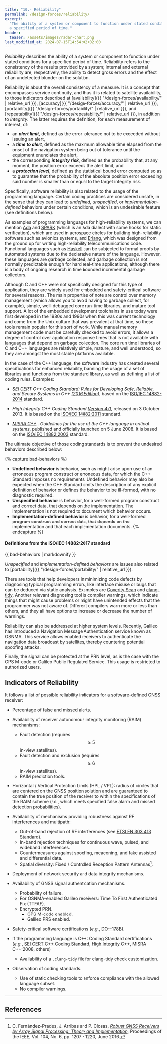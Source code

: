 ```yaml
---
title: "10.- Reliability"
permalink: /design-forces/reliability/
excerpt:
  "The ability of a system or component to function under stated conditions for
  a specified period of time."
header:
  teaser: /assets/images/radar-chart.png
last_modified_at: 2024-07-15T14:54:02+02:00
---
```


_Reliability_ describes the ability of a system or component to function under
stated conditions for a specified period of time. Reliability refers to the
consistency of the results provided by a system; internal and external
reliability are, respectively, the ability to detect gross errors and the effect
of an undetected blunder on the solution.

Reliability is about the overall consistency of a measure. It is a concept that
encompasses service continuity, and thus it is related to satellite
availability, to those indicators described at
[availability]({{ "/design-forces/availability/" | relative_url }}),
[accuracy]({{ "/design-forces/accuracy/" | relative_url }}),
[portability]({{ "/design-forces/portability/" | relative_url }}), and
[repeatability]({{ "/design-forces/repeatability/" | relative_url }}), in
addition to _integrity_. The latter requires the definition, for each
measurement of interest, of:

- an **_alert limit_**, defined as the error tolerance not to be exceeded
  without issuing an alert,
- a **_time to alert_**, defined as the maximum allowable time elapsed from the
  onset of the navigation system being out of tolerance until the equipment
  enunciates the alert,
- the corresponding **_integrity risk_**, defined as the probability that, at
  any moment, the position error exceeds the alert limit, and
- a **_protection level_**, defined as the statistical bound error computed so
  as to guarantee that the probability of the absolute position error exceeding
  said number is smaller than or equal to the target integrity risk.

Specifically, software reliability is also related to the usage of the
programming language. Certain coding practices are considered unsafe, in the
sense that they can lead to _undefined_, _unspecified_, or
_implementation-defined_ behaviors under certain conditions, which is an
undesirable feature (see definitions below).

As examples of programming languages for high-reliability systems, we can
mention
[Ada](<https://en.wikipedia.org/wiki/Ada_(programming_language)>) and [SPARK](<https://en.wikipedia.org/wiki/SPARK_(programming_language)>) (which
is an Ada dialect with some hooks for static verification), which are used in
aerospace circles for building high-reliability software such as avionics
systems, and [Erlang](https://www.erlang.org/), which was designed from the
ground up for writing high-reliability telecommunications code. Functional
languages such as [Haskell](https://wiki.haskell.org/Haskell) can be subjected
to formal proofs by automated systems due to the declarative nature of the
language. However, these languages are garbage collected, and garbage collection
is not normally predictable enough for hard real-time applications, although
there is a body of ongoing research in time bounded incremental garbage
collectors.

Although C and C++ were not specifically designed for this type of application,
they are widely used for embedded and safety-critical software for several
reasons. The main properties of note are control over memory management (which
allows you to avoid having to garbage collect, for example), simple,
well-debugged core run-time libraries, and mature tool support. A lot of the
embedded development toolchains in use today were first developed in the 1980s
and 1990s when this was current technology and come from the Unix culture that
was prevalent at that time, so these tools remain popular for this sort of work.
While manual memory management code must be carefully checked to avoid errors,
it allows a degree of control over application response times that is not
available with languages that depend on garbage collection. The core run time
libraries of C and C++ languages are relatively simple, mature, and well
understood, so they are amongst the most stable platforms available.

In the case of the C++ language, the software industry has created several
specifications for enhanced reliability, banning the usage of a set of libraries
and functions from the standard library, as well as defining a list of coding
rules. Examples:

- _SEI CERT C++ Coding Standard: Rules for Developing Safe, Reliable, and Secure
  Systems in C++
  [(2016 Edition)](https://insights.sei.cmu.edu/library/sei-cert-c-coding-standard-rules-for-developing-safe-reliable-and-secure-systems-2016-edition-2/)_,
  based on the [ISO/IEC 14882-2014](https://www.iso.org/standard/64029.html)
  standard.

- _High Integrity C++ Coding Standard
  [Version 4.0](https://www.perforce.com/resources/qac/high-integrity-cpp-coding-standard)_,
  released on 3 October 2013. It is based on the
  [ISO/IEC 14882:2011](https://www.iso.org/standard/50372.html) standard.

- _[MISRA C++](http://www.tlemp.com/download/rule/MISRA-CPP-2008-STANDARD.pdf) .
  Guidelines for the use of the C++ language in critical systems_, published and
  officially launched on 5 June 2008. It is based on the
  [ISO/IEC 14882:2003](https://www.iso.org/standard/38110.html) standard.

The ultimate objective of those coding standards is to prevent the undesired
behaviors described below:

{% capture bad-behaviors %}
- **Undefined behavior** is behavior, such as might arise upon use of an
  erroneous program construct or erroneous data, for which the C++ Standard
  imposes no requirements. Undefined behavior may also be expected when the C++
  Standard omits the description of any explicit definition of behavior or
  defines the behavior to be ill-formed, with no diagnostic required.
- **Unspecified behavior** is behavior, for a well-formed program construct and
  correct data, that depends on the implementation. The implementation is not
  required to document which behavior occurs.
- **Implementation-defined behavior** is behavior, for a well-formed program
  construct and correct data, that depends on the implementation and that each
  implementation documents.
{% endcapture %}

<div class="notice--danger">
  <h4>Definitions from the ISO/IEC 14882:2017 standard</h4>
  {{ bad-behaviors | markdownify }}
</div>

_Unspecified_ and _implementation-defined behaviors_ are issues also related to
[portability]({{ "/design-forces/portability/" | relative_url }}).

There are tools that help developers in minimizing code defects by diagnosing
typical programming errors, like interface misuse or bugs that can be deduced
via static analysis. Examples are [Coverity Scan](https://scan.coverity.com/)
and [clang-tidy](https://clang.llvm.org/extra/clang-tidy/). Another relevant
diagnosing tool is compiler warnings, which indicate things that might cause
problems or might have unintended effects that the programmer was not aware of.
Different compilers warn more or less than others, and they all have options to
increase or decrease the number of warnings.

Reliability can also be addressed at higher system levels. Recently, Galileo has
introduced a Navigation Message Authentication service known as OSNMA. This
service allows enabled receivers to authenticate the navigation data broadcast
by satellites, thereby countering potential spoofing attacks.

Finally, the signal can be protected at the PRN level, as is the case with the
GPS M-code or Galileo Public Regulated Service. This usage is restricted to 
authorized users.

## Indicators of Reliability

It follows a list of possible reliability indicators for a software-defined GNSS
receiver:

- Percentage of false and missed alerts.
- Availability of receiver autonomous integrity monitoring (RAIM) mechanisms:
  - Fault detection (requires $$ \geq 5 $$ in-view satellites).
  - Fault detection and exclusion (requires $$ \geq 6 $$ in-view satellites).
  - RAIM prediction tools.

- Horizontal / Vertical Protection Limits (HPL / VPL): radius of circles that
  are centered on the GNSS position solution and are guaranteed to contain the
  true position of the receiver to within the specifications of the RAIM scheme
  (_i.e._, which meets specified false alarm and missed detection
  probabilities).

- Availability of mechanisms providing robustness against RF interferences and
  multipath:
  - Out-of-band rejection of RF interferences (see
    [ETSI EN 303 413 Standard](https://portal.etsi.org/webapp/WorkProgram/Report_WorkItem.asp?WKI_ID=48239)).
  - In-band rejection techniques for continuous wave, pulsed, and wideband
    interferences.
  - Countermeasures against spoofing, meaconing, and fake assisted and
    differential data.
  - Spatial diversity: Fixed / Controlled Reception Pattern
    Antennas[^Fernandez16].

- Deployment of network security and data integrity mechanisms.
- Availability of GNSS signal authentication mechanisms.
  - Probability of failure.
  - For OSNMA-enabled Galileo receivers: Time To First Authenticated Fix (TTFAF).
  - Encrypted PRN.
    - GPS M-code enabled.
    - Galileo PRS enabled.

- Safety-critical software certifications (_e.g._,
  [DO--178B](https://en.wikipedia.org/wiki/DO-178B)).

- If the programming language is C++: Coding Standard certifications (_e.g._,
  [SEI CERT C++ Coding Standard](https://insights.sei.cmu.edu/library/sei-cert-c-coding-standard-rules-for-developing-safe-reliable-and-secure-systems-2016-edition-2/),
  [High Integrity C++](https://www.perforce.com/blog/qac/high-integrity-cpp-hicpp),
  MISRA C++:2008, others)
  - Availability of a `.clang-tidy` file for clang-tidy check customization.

- Observation of coding standards.
  - Use of static checking tools to enforce compliance with the allowed language
    subset.
  - No compiler warnings.

------

## References

[^Fernandez16]: C. Fern&aacute;ndez-Prades, J. Arribas and P. Closas, [_Robust GNSS Receivers by Array Signal Processing: Theory and Implementation_](https://ieeexplore.ieee.org/document/7444116/), Proceedings of the IEEE, Vol. 104, No. 6, pp. 1207 - 1220, June 2016.
